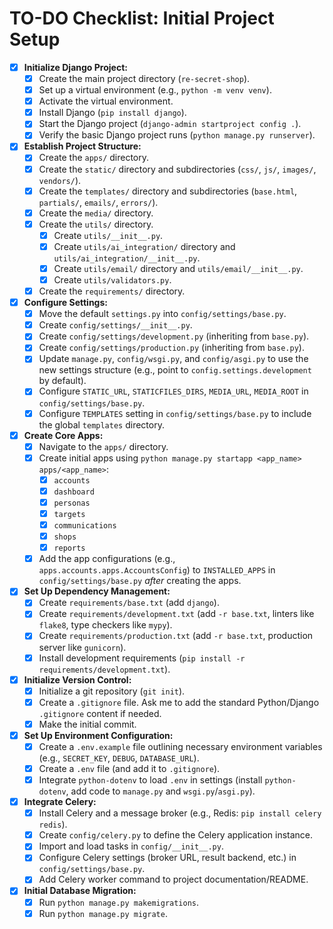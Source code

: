 # TO-DO Checklist: Initial Project Setup

- [x] **Initialize Django Project:**
    - [x] Create the main project directory (`re-secret-shop`).
    - [x] Set up a virtual environment (e.g., `python -m venv venv`).
    - [x] Activate the virtual environment.
    - [x] Install Django (`pip install django`).
    - [x] Start the Django project (`django-admin startproject config .`).
    - [x] Verify the basic Django project runs (`python manage.py runserver`).

- [x] **Establish Project Structure:**
    - [x] Create the `apps/` directory.
    - [x] Create the `static/` directory and subdirectories (`css/`, `js/`, `images/`, `vendors/`).
    - [x] Create the `templates/` directory and subdirectories (`base.html`, `partials/`, `emails/`, `errors/`).
    - [x] Create the `media/` directory.
    - [x] Create the `utils/` directory.
        - [x] Create `utils/__init__.py`.
        - [x] Create `utils/ai_integration/` directory and `utils/ai_integration/__init__.py`.
        - [x] Create `utils/email/` directory and `utils/email/__init__.py`.
        - [x] Create `utils/validators.py`.
    - [x] Create the `requirements/` directory.

- [x] **Configure Settings:**
    - [x] Move the default `settings.py` into `config/settings/base.py`.
    - [x] Create `config/settings/__init__.py`.
    - [x] Create `config/settings/development.py` (inheriting from `base.py`).
    - [x] Create `config/settings/production.py` (inheriting from `base.py`).
    - [x] Update `manage.py`, `config/wsgi.py`, and `config/asgi.py` to use the new settings structure (e.g., point to `config.settings.development` by default).
    - [x] Configure `STATIC_URL`, `STATICFILES_DIRS`, `MEDIA_URL`, `MEDIA_ROOT` in `config/settings/base.py`.
    - [x] Configure `TEMPLATES` setting in `config/settings/base.py` to include the global `templates` directory.

- [x] **Create Core Apps:**
    - [x] Navigate to the `apps/` directory.
    - [x] Create initial apps using `python manage.py startapp <app_name> apps/<app_name>`:
        - [x] `accounts`
        - [x] `dashboard`
        - [x] `personas`
        - [x] `targets`
        - [x] `communications`
        - [x] `shops`
        - [x] `reports`
    - [x] Add the app configurations (e.g., `apps.accounts.apps.AccountsConfig`) to `INSTALLED_APPS` in `config/settings/base.py` *after* creating the apps.

- [x] **Set Up Dependency Management:**
    - [x] Create `requirements/base.txt` (add `django`).
    - [x] Create `requirements/development.txt` (add `-r base.txt`, linters like `flake8`, type checkers like `mypy`).
    - [x] Create `requirements/production.txt` (add `-r base.txt`, production server like `gunicorn`).
    - [x] Install development requirements (`pip install -r requirements/development.txt`).

- [x] **Initialize Version Control:**
    - [x] Initialize a git repository (`git init`).
    - [x] Create a `.gitignore` file. Ask me to add the standard Python/Django `.gitignore` content if needed.
    - [x] Make the initial commit.

- [x] **Set Up Environment Configuration:**
    - [x] Create a `.env.example` file outlining necessary environment variables (e.g., `SECRET_KEY`, `DEBUG`, `DATABASE_URL`).
    - [x] Create a `.env` file (and add it to `.gitignore`).
    - [x] Integrate `python-dotenv` to load `.env` in settings (install `python-dotenv`, add code to `manage.py` and `wsgi.py`/`asgi.py`).

- [x] **Integrate Celery:**
    - [x] Install Celery and a message broker (e.g., Redis: `pip install celery redis`).
    - [x] Create `config/celery.py` to define the Celery application instance.
    - [x] Import and load tasks in `config/__init__.py`.
    - [x] Configure Celery settings (broker URL, result backend, etc.) in `config/settings/base.py`.
    - [x] Add Celery worker command to project documentation/README.

- [x] **Initial Database Migration:**
    - [x] Run `python manage.py makemigrations`.
    - [x] Run `python manage.py migrate`.
